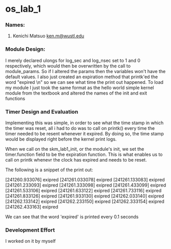 # os_lab_1

### Names:

1) Kenichi Matsuo ken.m@wustl.edu

### Module Design:

I merely declared ulongs for log_sec and log_nsec set to 1 and 0 respectively,
which would then be overwritten by the call to module_params. So if I altered the params
then the variables won't have the default values. I also just created
an expiration method that printk'ed the word "expired \n" so we can see
what time the print out happened.
To load my module I just took the same format as the hello world simple
kernel module from the textbook and altered the names of the init and exit
functions



### Timer Design and Evaluation

Implementing this was simple, in order to see what the time stamp in which the timer
was reset, all i had to do was to call on printk() every time the timer needed to be 
resent whenever it expired. By doing so, the time stamp would be displayed right before
the kernel print logs. 

When we call on the skm_lab1_init, or the module's init, we set the timer.function 
field to be the expiration function. This is what enables us to call on printk
whenevr the clock has expired and needs to be reset. 

The following is a snippet of the print out:

[241260.933076] exipred 
[241261.033078] exipred 
[241261.133083] exipred 
[241261.233093] exipred 
[241261.333098] exipred 
[241261.433099] exipred 
[241261.533106] exipred 
[241261.633122] exipred 
[241261.733116] exipred 
[241261.833126] exipred 
[241261.933130] exipred 
[241262.033140] exipred 
[241262.133142] exipred 
[241262.233150] exipred 
[241262.333154] exipred 
[241262.433163] exipred 

We can see that the word 'expired' is printed every 0.1 seconds













### Development Effort
I worked on it by myself



